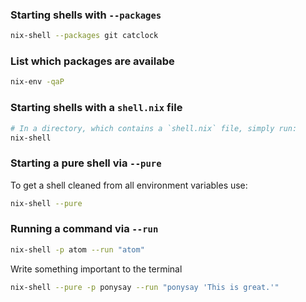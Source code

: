 ### Starting shells with `--packages`
```bash
nix-shell --packages git catclock
```

### List which packages are availabe
```bash
nix-env -qaP
```

### Starting shells with a `shell.nix` file
```bash
# In a directory, which contains a `shell.nix` file, simply run:
nix-shell 
```

### Starting a pure shell via `--pure`
To get a shell cleaned from all environment variables use:
```bash
nix-shell --pure
```

### Running a command via `--run`

```bash
nix-shell -p atom --run "atom"
```

Write something important to the terminal
```bash
nix-shell --pure -p ponysay --run "ponysay 'This is great.'"
```

